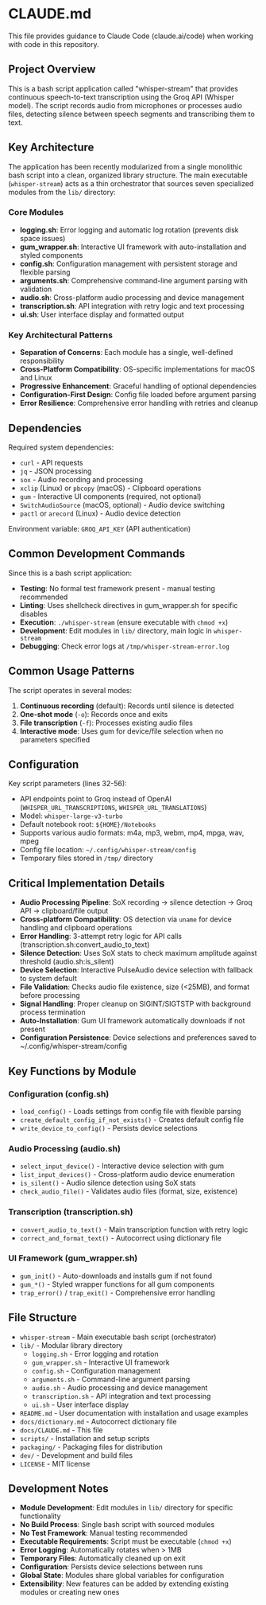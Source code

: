 # CLAUDE.md

This file provides guidance to Claude Code (claude.ai/code) when working with code in this repository.

## Project Overview

This is a bash script application called "whisper-stream" that provides continuous speech-to-text transcription using the Groq API (Whisper model). The script records audio from microphones or processes audio files, detecting silence between speech segments and transcribing them to text.

## Key Architecture

The application has been recently modularized from a single monolithic bash script into a clean, organized library structure. The main executable (`whisper-stream`) acts as a thin orchestrator that sources seven specialized modules from the `lib/` directory:

### Core Modules
- **logging.sh**: Error logging and automatic log rotation (prevents disk space issues)
- **gum_wrapper.sh**: Interactive UI framework with auto-installation and styled components
- **config.sh**: Configuration management with persistent storage and flexible parsing
- **arguments.sh**: Comprehensive command-line argument parsing with validation
- **audio.sh**: Cross-platform audio processing and device management
- **transcription.sh**: API integration with retry logic and text processing
- **ui.sh**: User interface display and formatted output

### Key Architectural Patterns
- **Separation of Concerns**: Each module has a single, well-defined responsibility
- **Cross-Platform Compatibility**: OS-specific implementations for macOS and Linux
- **Progressive Enhancement**: Graceful handling of optional dependencies
- **Configuration-First Design**: Config file loaded before argument parsing
- **Error Resilience**: Comprehensive error handling with retries and cleanup

## Dependencies

Required system dependencies:
- `curl` - API requests
- `jq` - JSON processing  
- `sox` - Audio recording and processing
- `xclip` (Linux) or `pbcopy` (macOS) - Clipboard operations
- `gum` - Interactive UI components (required, not optional)
- `SwitchAudioSource` (macOS, optional) - Audio device switching
- `pactl` or `arecord` (Linux) - Audio device detection

Environment variable: `GROQ_API_KEY` (API authentication)

## Common Development Commands

Since this is a bash script application:
- **Testing**: No formal test framework present - manual testing recommended
- **Linting**: Uses shellcheck directives in gum_wrapper.sh for specific disables
- **Execution**: `./whisper-stream` (ensure executable with `chmod +x`)
- **Development**: Edit modules in `lib/` directory, main logic in `whisper-stream`
- **Debugging**: Check error logs at `/tmp/whisper-stream-error.log`

## Common Usage Patterns

The script operates in several modes:
1. **Continuous recording** (default): Records until silence is detected
2. **One-shot mode** (`-o`): Records once and exits
3. **File transcription** (`-f`): Processes existing audio files
4. **Interactive mode**: Uses gum for device/file selection when no parameters specified

## Configuration

Key script parameters (lines 32-56):
- API endpoints point to Groq instead of OpenAI (`WHISPER_URL_TRANSCRIPTIONS`, `WHISPER_URL_TRANSLATIONS`)
- Model: `whisper-large-v3-turbo`
- Default notebook root: `${HOME}/Notebooks`
- Supports various audio formats: m4a, mp3, webm, mp4, mpga, wav, mpeg
- Config file location: `~/.config/whisper-stream/config`
- Temporary files stored in `/tmp/` directory

## Critical Implementation Details

- **Audio Processing Pipeline**: SoX recording → silence detection → Groq API → clipboard/file output
- **Cross-platform Compatibility**: OS detection via `uname` for device handling and clipboard operations
- **Error Handling**: 3-attempt retry logic for API calls (transcription.sh:convert_audio_to_text)
- **Silence Detection**: Uses SoX stats to check maximum amplitude against threshold (audio.sh:is_silent)
- **Device Selection**: Interactive PulseAudio device selection with fallback to system default
- **File Validation**: Checks audio file existence, size (<25MB), and format before processing
- **Signal Handling**: Proper cleanup on SIGINT/SIGTSTP with background process termination
- **Auto-Installation**: Gum UI framework automatically downloads if not present
- **Configuration Persistence**: Device selections and preferences saved to ~/.config/whisper-stream/config

## Key Functions by Module

### Configuration (config.sh)
- `load_config()` - Loads settings from config file with flexible parsing
- `create_default_config_if_not_exists()` - Creates default config file
- `write_device_to_config()` - Persists device selections

### Audio Processing (audio.sh)
- `select_input_device()` - Interactive device selection with gum
- `list_input_devices()` - Cross-platform audio device enumeration
- `is_silent()` - Audio silence detection using SoX stats
- `check_audio_file()` - Validates audio files (format, size, existence)

### Transcription (transcription.sh)
- `convert_audio_to_text()` - Main transcription function with retry logic
- `correct_and_format_text()` - Autocorrect using dictionary file

### UI Framework (gum_wrapper.sh)
- `gum_init()` - Auto-downloads and installs gum if not found
- `gum_*()` - Styled wrapper functions for all gum components
- `trap_error()` / `trap_exit()` - Comprehensive error handling

## File Structure

- `whisper-stream` - Main executable bash script (orchestrator)
- `lib/` - Modular library directory
  - `logging.sh` - Error logging and rotation
  - `gum_wrapper.sh` - Interactive UI framework  
  - `config.sh` - Configuration management
  - `arguments.sh` - Command-line argument parsing
  - `audio.sh` - Audio processing and device management
  - `transcription.sh` - API integration and text processing
  - `ui.sh` - User interface display
- `README.md` - User documentation with installation and usage examples
- `docs/dictionary.md` - Autocorrect dictionary file
- `docs/CLAUDE.md` - This file
- `scripts/` - Installation and setup scripts
- `packaging/` - Packaging files for distribution
- `dev/` - Development and build files
- `LICENSE` - MIT license

## Development Notes

- **Module Development**: Edit modules in `lib/` directory for specific functionality
- **No Build Process**: Single bash script with sourced modules
- **No Test Framework**: Manual testing recommended
- **Executable Requirements**: Script must be executable (`chmod +x`)
- **Error Logging**: Automatically rotates when > 1MB
- **Temporary Files**: Automatically cleaned up on exit
- **Configuration**: Persists device selections between runs
- **Global State**: Modules share global variables for configuration
- **Extensibility**: New features can be added by extending existing modules or creating new ones